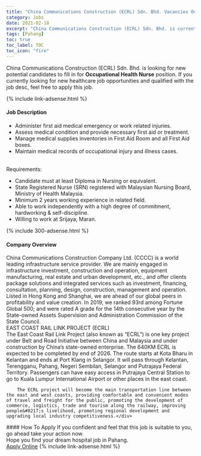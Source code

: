 ```yaml
---
title: "China Communications Construction (ECRL) Sdn. Bhd. Vacancies Occupational Health Nurse" 
category: Jobs 
date: 2021-02-18 
excerpt: "China Communications Construction (ECRL) Sdn. Bhd. is currently looking for suitable person to fill in the Occupational Health Nurse which positioned at Pahang" 
tags: [Pahang] 
toc: true 
toc_label: TOC 
toc_icon: "fire" 
--- 
```


<p>China Communications Construction (ECRL) Sdn. Bhd. is looking for new potential candidates to fill in for <b>Occupational Health Nurse</b> position. If you currently looking for new healthcare job opportunities and qualified with the job desc, feel free to apply this job.
</p>{% include link-adsense.html %} 
<div><div><h4>Job Description</h4></div><div><div><span><div><ul><li>Administer first aid medical emergency or work related injuries.</li><li>Assess medical condition and provide necessary first aid or treatment.</li><li>Manage medical supplies inventories in First Aid Room and all First Aid boxes.</li><li>Maintain medical records of occupational injury and illness cases.</li></ul><div><br>Requirements:</div><ul><li>Candidate must at least Diploma in Nursing or equivalent.</li><li>State Registered Nurse (SRN) registered with Malaysian Nursing Board, Ministry of Health Malaysia.</li><li>Minimum 2 years working experience in related field.</li><li>Able to work independently with a high degree of commitment, hardworking &amp; self-discipline.</li><li>Willing to work at Srijaya, Maran.</li></ul></div></span></div></div></div> 
{% include 300-adsense.html %} 
<div><div><h4>Company Overview</h4></div><div><div><span><div><div>
<div>
		China Communications Construction Company Ltd. (CCCC) is a world leading infrastructure service provider. We are mainly engaged in infrastructure investment, construction and operation, equipment manufacturing, real estate and urban development, etc., and offer clients package solutions and integrated services such as investment, financing, consultation, planning, design, construction, management and operation.</div>
<div>
		Listed in Hong Kong and Shanghai, we are ahead of our global peers in profitability and value creation. In 2019, we ranked 93rd among Fortune Global 500; and were rated A grade for the 14th consecutive year by the State-owned Assets Supervision and Administration Commission of the State Council.</div>
<div>
		EAST COAST RAIL LINK PROJECT (ECRL)
		<div>
			The East Coast Rail Link Project (also known as &#8220;ECRL&#8220;) is one key project under Belt and Road Initiative between China and Malaysia and under construction by China&#8217;s state-owned enterprise. The 640KM ECRL is expected to be completed by end of 2026. The route starts at Kota Bharu in Kelantan and ends at Port Klang in Selangor. It will pass through Kelantan, Terengganu, Pahang, Negeri Sembilan, Selangor and Putrajaya Federal Territory. Passengers can have easy access in Putrajaya Central Station to go to Kuala Lumpur International Airport or other places in the east coast.</div>
		
		The ECRL project will become the main transportation line between the east and west coasts, providing comfortable and convenient modes of travel and freight for the public, promoting the development of commerce, logistics, trade and tourism along the railway, improving people&#8217;s livelihood, promoting regional development and upgrading local industry competitiveness.</div>
</div></div></span></div></div></div> 
#### How To Apply 
If you confident and feel that this job is suitable to you, go ahead take your action now. <br/> 
Hope you find your dream hospital job in Pahang. <br/> 
<a href="https://www.jobstreet.com.my/en/job/occupational-health-nurse-4467084?jobId=jobstreet-my-job-4467084" class="btn btn--warning" target="_blank" rel="nofollow noopenner">Apply Online</a> 
{% include link-adsense.html %} 